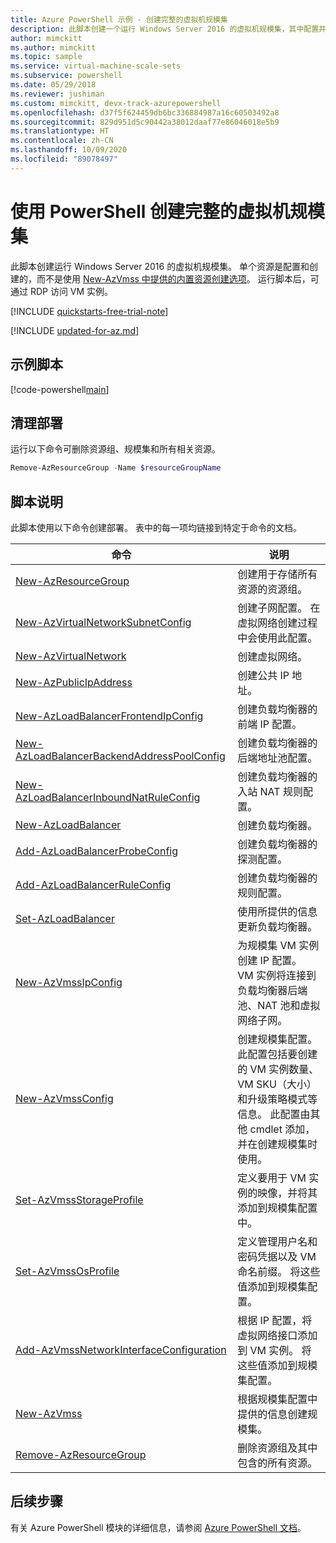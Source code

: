 ```yaml
---
title: Azure PowerShell 示例 - 创建完整的虚拟机规模集
description: 此脚本创建一个运行 Windows Server 2016 的虚拟机规模集，其中配置并创建了各个资源。
author: mimckitt
ms.author: mimckitt
ms.topic: sample
ms.service: virtual-machine-scale-sets
ms.subservice: powershell
ms.date: 05/29/2018
ms.reviewer: jushiman
ms.custom: mimckitt, devx-track-azurepowershell
ms.openlocfilehash: d37f5f624459db6bc336884987a16c60503492a8
ms.sourcegitcommit: 829d951d5c90442a38012daaf77e86046018e5b9
ms.translationtype: HT
ms.contentlocale: zh-CN
ms.lasthandoff: 10/09/2020
ms.locfileid: "89078497"
---
```

# <a name="create-a-complete-virtual-machine-scale-set-with-powershell"></a>使用 PowerShell 创建完整的虚拟机规模集

此脚本创建运行 Windows Server 2016 的虚拟机规模集。 单个资源是配置和创建的，而不是使用 [New-AzVmss 中提供的内置资源创建选项](powershell-sample-create-simple-scale-set.md)。 运行脚本后，可通过 RDP 访问 VM 实例。


[!INCLUDE [quickstarts-free-trial-note](../../../includes/quickstarts-free-trial-note.md)]

[!INCLUDE [updated-for-az.md](../../../includes/updated-for-az.md)]

## <a name="sample-script"></a>示例脚本

[!code-powershell[main](../../../powershell_scripts/virtual-machine-scale-sets/complete-scale-set/complete-scale-set.ps1 "Create a complete virtual machine scale set")]

## <a name="clean-up-deployment"></a>清理部署
运行以下命令可删除资源组、规模集和所有相关资源。

```powershell
Remove-AzResourceGroup -Name $resourceGroupName
```

## <a name="script-explanation"></a>脚本说明
此脚本使用以下命令创建部署。 表中的每一项均链接到特定于命令的文档。

| 命令 | 说明 |
|---|---|
| [New-AzResourceGroup](/powershell/module/az.resources/new-azresourcegroup) | 创建用于存储所有资源的资源组。 |
| [New-AzVirtualNetworkSubnetConfig](/powershell/module/az.network/new-azvirtualnetworksubnetconfig) | 创建子网配置。 在虚拟网络创建过程中会使用此配置。 |
| [New-AzVirtualNetwork](/powershell/module/az.network/new-azvirtualnetwork) | 创建虚拟网络。 |
| [New-AzPublicIpAddress](/powershell/module/az.network/new-azpublicipaddress) | 创建公共 IP 地址。 |
| [New-AzLoadBalancerFrontendIpConfig](/powershell/module/az.network/new-azloadbalancerfrontendipconfig) | 创建负载均衡器的前端 IP 配置。 |
| [New-AzLoadBalancerBackendAddressPoolConfig](/powershell/module/az.network/new-azloadbalancerbackendaddresspoolconfig) | 创建负载均衡器的后端地址池配置。 |
| [New-AzLoadBalancerInboundNatRuleConfig](/powershell/module/az.network/new-azloadbalancerinboundnatruleconfig) | 创建负载均衡器的入站 NAT 规则配置。 |
| [New-AzLoadBalancer](/powershell/module/az.network/new-azloadbalancer) | 创建负载均衡器。 |
| [Add-AzLoadBalancerProbeConfig](/powershell/module/az.network/new-azloadbalancerprobeconfig) | 创建负载均衡器的探测配置。 |
| [Add-AzLoadBalancerRuleConfig](/powershell/module/az.network/new-azloadbalancerruleconfig) | 创建负载均衡器的规则配置。 |
| [Set-AzLoadBalancer](/powershell/module/az.Network/Set-azLoadBalancer) | 使用所提供的信息更新负载均衡器。 |
| [New-AzVmssIpConfig](/powershell/module/az.Compute/New-azVmssIpConfig) | 为规模集 VM 实例创建 IP 配置。 VM 实例将连接到负载均衡器后端池、NAT 池和虚拟网络子网。 |
| [New-AzVmssConfig](/powershell/module/az.Compute/New-azVmssConfig) | 创建规模集配置。 此配置包括要创建的 VM 实例数量、VM SKU（大小）和升级策略模式等信息。 此配置由其他 cmdlet 添加，并在创建规模集时使用。 |
| [Set-AzVmssStorageProfile](/powershell/module/az.Compute/Set-azVmssStorageProfile) | 定义要用于 VM 实例的映像，并将其添加到规模集配置中。 |
| [Set-AzVmssOsProfile](/powershell/module/az.Compute/Set-azVmssStorageProfile) | 定义管理用户名和密码凭据以及 VM 命名前缀。 将这些值添加到规模集配置。 |
| [Add-AzVmssNetworkInterfaceConfiguration](/powershell/module/az.Compute/Add-azVmssNetworkInterfaceConfiguration) | 根据 IP 配置，将虚拟网络接口添加到 VM 实例。 将这些值添加到规模集配置。 |
| [New-AzVmss](/powershell/module/az.Compute/New-azVmss) | 根据规模集配置中提供的信息创建规模集。 |
| [Remove-AzResourceGroup](/powershell/module/az.resources/remove-azresourcegroup) | 删除资源组及其中包含的所有资源。 |

## <a name="next-steps"></a>后续步骤
有关 Azure PowerShell 模块的详细信息，请参阅 [Azure PowerShell 文档](/powershell/azure/)。
